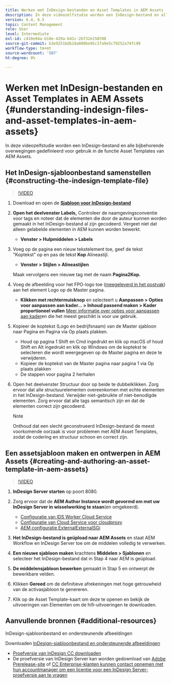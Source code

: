 ```yaml
---
title: Werken met InDesign-bestanden en Asset Templates in AEM Assets
description: In deze videozelfstudie worden een InDesign-bestand en alle bijbehorende overwegingen gedefinieerd voor gebruik in de functie Asset Templates van AEM Assets.
version: 6.4, 6.5
topic: Content Management
role: User
level: Intermediate
exl-id: c418e94a-b18e-429a-b41c-2bf32e158598
source-git-commit: b3e9251bdb18a008be95c1fa9e5c79252a74fc98
workflow-type: tm+mt
source-wordcount: '507'
ht-degree: 0%

---
```


# Werken met InDesign-bestanden en Asset Templates in AEM Assets {#understanding-indesign-files-and-asset-templates-in-aem-assets}

In deze videozelfstudie worden een InDesign-bestand en alle bijbehorende overwegingen gedefinieerd voor gebruik in de functie Asset Templates van AEM Assets.

## Het InDesign-sjabloonbestand samenstellen {#constructing-the-indesign-template-file}

>[!VIDEO](https://video.tv.adobe.com/v/19293?quality=12&learn=on)

1. Download en open de [**Sjabloon voor InDesign-bestand**](assets/asset-templates-tutorial-video--supporting-files.zip)
2. **Open het deelvenster Labels,** Controleer de naamgevingsconventie voor tags en noteer dat de elementen die door de auteur kunnen worden gemaakt in het InDesign-bestand al zijn gecodeerd. Vergeet niet dat alleen gelabelde elementen in AEM kunnen worden bewerkt.

   * **Venster > Hulpmiddelen > Labels**

3. Voeg op de pagina een nieuw tekstelement toe, geef de tekst &quot;Koptekst&quot; op en pas de tekst **Kop** Alineastijl.

   * **Venster > Stijlen > Alineastijlen**

   Maak vervolgens een nieuwe tag met de naam **Pagina2Kop.**

4. Voeg de afbeelding voor het FPO-logo toe ([meegeleverd in het postvak](assets/asset-templates-tutorial-video--supporting-files.zip)) aan het element Logo op de Master pagina.

   * **Klikken met rechtermuisknop** en selecteert u **Aanpassen > Opties voor aanpassen aan kader... > Inhoud passend maken > Kader proportioneel vullen**
   [Meer informatie over opties voor aanpassen aan kader](https://helpx.adobe.com/indesign/using/frames-objects.html#fitting_objects_to_frames)en die het meest geschikt is voor uw gebruik.

5. Kopieer de koptekst (Logo en bedrijfsnaam) van de Master sjabloon naar Pagina en Pagina via Op plaats plakken.

   * Houd op pagina 1 Shift en Cmd ingedrukt en klik op macOS of houd Shift en Alt ingedrukt en klik op Windows om de koptekst te selecteren die wordt weergegeven op de Master pagina en deze te verwijderen.
   * Kopieer de koptekst van de Master pagina naar pagina 1 via Op plaats plakken
   * De stappen voor pagina 2 herhalen

6. Open het deelvenster Structuur door op beide te dubbelklikken. Zorg ervoor dat alle structuurelementen overeenkomen met echte elementen in het InDesign-bestand. Verwijder niet-gebruikte of niet-benodigde elementen. Zorg ervoor dat alle tags semantisch zijn en dat de elementen correct zijn gecodeerd.

   >[!NOTE]
   >
   >Onthoud dat een slecht geconstrueerd InDesign-bestand de meest voorkomende oorzaak is voor problemen met AEM Asset Templates, zodat de codering en structuur schoon en correct zijn.

## Een assetsjabloon maken en ontwerpen in AEM Assets {#creating-and-authoring-an-asset-template-in-aem-assets}

>[!VIDEO](https://video.tv.adobe.com/v/19294?quality=12&learn=on)

1. **InDesign Server starten** op poort 8080.
2. Zorg ervoor dat de **AEM Author Instance wordt gevormd om met uw InDesign Server in wisselwerking te staan**(en omgekeerd).

   * [Configuratie van IDS Worker Cloud Service](http://localhost:4502/etc/cloudservices/proxy/ids.html)
   * [Configuratie van Cloud Service voor cloudproxy](http://localhost:4502/etc/cloudservices/proxy.html)
   * [AEM configuratie ExternalExternalSGi](http://localhost:4502/system/console/configMgr)

3. **Het InDesign-bestand is geüpload naar AEM Assets** en staat AEM Workflow en InDesign Server toe om de middelen volledig te verwerken.
4. **Een nieuwe sjabloon maken** krachtens **Middelen > Sjablonen** en selecteer het InDesign-bestand dat in Stap 4 naar AEM is geüpload.
5. **De middelensjabloon bewerken** gemaakt in Stap 5 en ontwerpt de bewerkbare velden.
6. Klikken **Gereed** om de definitieve afrekeningen met hoge getrouwheid van de activasjabloon te genereren.
7. Klik op de Asset Template-kaart om deze te openen en bekijk de uitvoeringen van Elementen om de hifi-uitvoeringen te downloaden.

## Aanvullende bronnen {#additional-resources}

InDesign-sjabloonbestand en ondersteunende afbeeldingen

Downloaden [InDesign-sjabloonbestand en ondersteunende afbeeldingen](assets/asset-templates-tutorial-video--supporting-files-1.zip)

* [Proefversie van InDesign CC downloaden](https://creative.adobe.com/products/download/indesign)
* De proefversie van InDesign Server kan worden gedownload van [Adobe Prerelease-site](https://www.adobeprerelease.com/) of [CC Enterprise-klanten kunnen contact opnemen met hun accountmanager om een licentie voor een InDesign Server-proefversie aan te vragen](https://www.adobe.com/products/indesignserver/faq.html)
